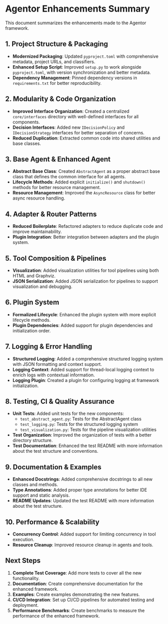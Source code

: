 # Agentor Enhancements Summary

This document summarizes the enhancements made to the Agentor framework.

## 1. Project Structure & Packaging

- **Modernized Packaging**: Updated `pyproject.toml` with comprehensive metadata, project URLs, and classifiers.
- **Enhanced Setup Script**: Improved `setup.py` to work alongside `pyproject.toml`, with version synchronization and better metadata.
- **Dependency Management**: Pinned dependency versions in `requirements.txt` for better reproducibility.

## 2. Modularity & Code Organization

- **Improved Interface Organization**: Created a centralized `core/interfaces` directory with well-defined interfaces for all components.
- **Decision Interfaces**: Added new `IDecisionPolicy` and `IDecisionStrategy` interfaces for better separation of concerns.
- **Reduced Duplication**: Extracted common code into shared utilities and base classes.

## 3. Base Agent & Enhanced Agent

- **Abstract Base Class**: Created `AbstractAgent` as a proper abstract base class that defines the common interface for all agents.
- **Lifecycle Methods**: Added explicit `initialize()` and `shutdown()` methods for better resource management.
- **Resource Management**: Improved the `AsyncResource` class for better async resource handling.

## 4. Adapter & Router Patterns

- **Reduced Boilerplate**: Refactored adapters to reduce duplicate code and improve maintainability.
- **Plugin Integration**: Better integration between adapters and the plugin system.

## 5. Tool Composition & Pipelines

- **Visualization**: Added visualization utilities for tool pipelines using both HTML and Graphviz.
- **JSON Serialization**: Added JSON serialization for pipelines to support visualization and debugging.

## 6. Plugin System

- **Formalized Lifecycle**: Enhanced the plugin system with more explicit lifecycle methods.
- **Plugin Dependencies**: Added support for plugin dependencies and initialization order.

## 7. Logging & Error Handling

- **Structured Logging**: Added a comprehensive structured logging system with JSON formatting and context support.
- **Logging Context**: Added support for thread-local logging context to enrich logs with contextual information.
- **Logging Plugin**: Created a plugin for configuring logging at framework initialization.

## 8. Testing, CI & Quality Assurance

- **Unit Tests**: Added unit tests for the new components:
  - `test_abstract_agent.py`: Tests for the AbstractAgent class
  - `test_logging.py`: Tests for the structured logging system
  - `test_visualization.py`: Tests for the pipeline visualization utilities
- **Test Organization**: Improved the organization of tests with a better directory structure.
- **Test Documentation**: Enhanced the test README with more information about the test structure and conventions.

## 9. Documentation & Examples

- **Enhanced Docstrings**: Added comprehensive docstrings to all new classes and methods.
- **Type Annotations**: Added proper type annotations for better IDE support and static analysis.
- **README Updates**: Updated the test README with more information about the test structure.

## 10. Performance & Scalability

- **Concurrency Control**: Added support for limiting concurrency in tool execution.
- **Resource Cleanup**: Improved resource cleanup in agents and tools.

## Next Steps

1. **Complete Test Coverage**: Add more tests to cover all the new functionality.
2. **Documentation**: Create comprehensive documentation for the enhanced framework.
3. **Examples**: Create examples demonstrating the new features.
4. **CI/CD Integration**: Set up CI/CD pipelines for automated testing and deployment.
5. **Performance Benchmarks**: Create benchmarks to measure the performance of the enhanced framework.
